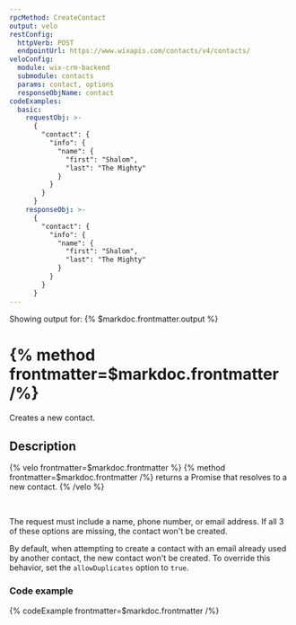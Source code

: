 ```yaml
---
rpcMethod: CreateContact
output: velo
restConfig:
  httpVerb: POST
  endpointUrl: https://www.wixapis.com/contacts/v4/contacts/
veloConfig:
  module: wix-crm-backend
  submodule: contacts
  params: contact, options
  responseObjName: contact
codeExamples:
  basic:
    requestObj: >-
      {
        "contact": {
          "info": {
            "name": {
              "first": "Shalom",
              "last": "The Mighty"
            }
          }
        }
      }
    responseObj: >-
      {
        "contact": {
          "info": {
            "name": {
              "first": "Shalom",
              "last": "The Mighty"
            }
          }
        }
      }
---
```


Showing output for: {% $markdoc.frontmatter.output %}

# {% method frontmatter=$markdoc.frontmatter /%}

Creates a new contact.

## **Description**

{% velo frontmatter=$markdoc.frontmatter %}
{% method frontmatter=$markdoc.frontmatter /%}
returns a Promise that resolves to a new contact.
{% /velo %}

&nbsp;

The request must include a name, phone number, or email address.
If all 3 of these options are missing, the contact won't be created.

By default,
when attempting to create a contact
with an email already used by another contact,
the new contact won't be created.
To override this behavior, set the `allowDuplicates` option to `true`.

### Code example

{% codeExample frontmatter=$markdoc.frontmatter /%}
